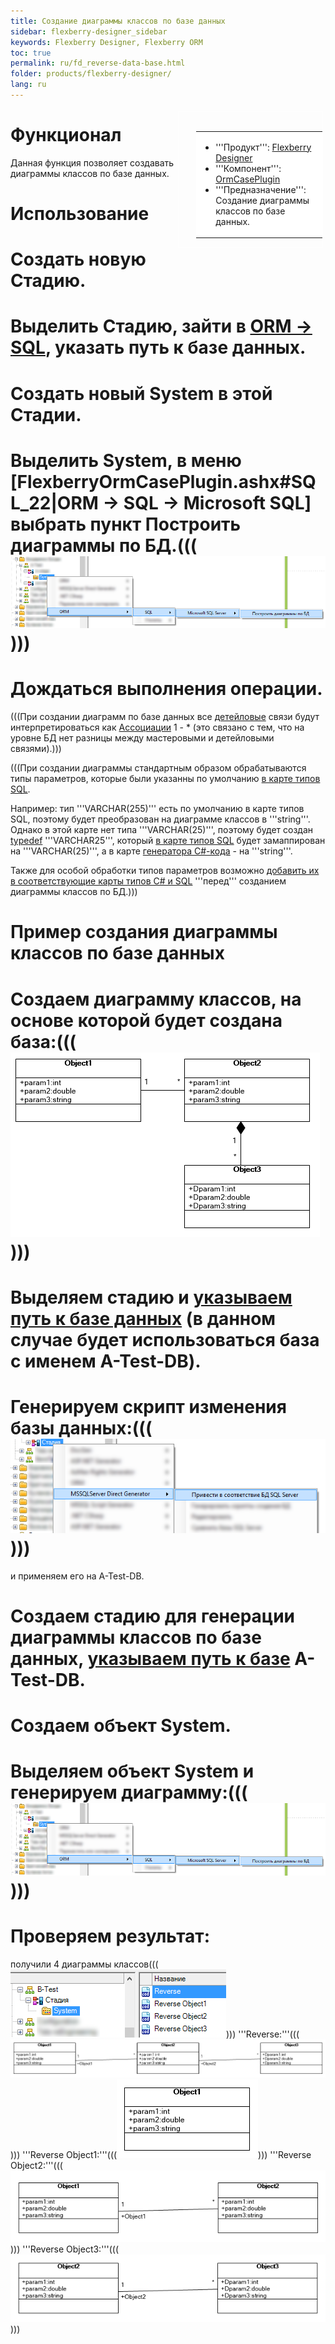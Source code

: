 ```yaml
---
title: Создание диаграммы классов по базе данных
sidebar: flexberry-designer_sidebar
keywords: Flexberry Designer, Flexberry ORM
toc: true
permalink: ru/fd_reverse-data-base.html
folder: products/flexberry-designer/
lang: ru
---
```


<div style="margin:5px; padding-left:28px; float:right; width:40%; outline:1px solid white;">
<br>
<table border="0" width="100%" bgcolor="#6495ED">
<tbody><tr><td bgcolor="#FFFFFF">

* '''Продукт''': [Flexberry Designer](flexberry-designer.html)
* '''Компонент''': [OrmCasePlugin](flexberry-orm-case-plugin.html)
* '''Предназначение''': Создание диаграммы классов по базе данных.
</td>
</tr></tbody></table></a>
</div>



# Функционал
Данная функция позволяет создавать диаграммы классов по базе данных.

# Использование
# Создать новую Стадию.
# Выделить Стадию, зайти в [ORM -> SQL](configure--m-s--s-q-l--server-direct-generator.html), указать путь к базе данных.
# Создать новый System в этой Стадии.
# Выделить System, в меню [FlexberryOrmCasePlugin.ashx#SQL_22|ORM -> SQL -> Microsoft SQL] выбрать пункт Построить диаграммы по БД.(((![](/images/pages/img/page/ReverseDataBase/ReengineeringPlugin.png))))
# Дождаться выполнения операции.

(((<msg type=note>При создании диаграмм по базе данных все [детейловые](detail-associations-and-their-properties.html) связи будут интерпретироваться как [Ассоциации](master--association.html) 1 - * (это связано с тем, что на уровне БД нет разницы между мастеровыми и детейловыми связями).</msg>)))

(((<msg type=note>При создании диаграммы стандартным образом обрабатываются типы параметров, которые были указанны по умолчанию [в карте типов SQL](types-map.html).

Например:
тип '''VARCHAR(255)''' есть по умолчанию в карте типов SQL, поэтому будет преобразован на диаграмме классов в '''string'''. Однако в этой карте нет типа '''VARCHAR(25)''', поэтому будет создан [typedef](classes-with-stereotype--typedef.html) '''VARCHAR25''', который [в карте типов SQL](types-map.html) будет замаппирован на '''VARCHAR(25)''', а в карте [генератора C#-кода](flexberry-orm-case-plugin.html) - на '''string'''.

Также для особой обработки типов параметров возможно [добавить их в соответствующие карты типов C# и SQL](classes-with-stereotype--typedef.html) '''перед''' созданием диаграммы классов по БД.</msg>)))

# Пример создания диаграммы классов по базе данных

# Создаем диаграмму классов, на основе которой будет создана база:(((![](/images/pages/img/page/ReverseDataBase/Reeng-step-7-0.png))))
# Выделяем стадию и [указываем путь к базе данных](configure--m-s--s-q-l--server-direct-generator.html) (в данном случае будет использоваться база с именем A-Test-DB).
# Генерируем скрипт изменения базы данных:(((![](/images/pages/img/page/ReverseDataBase/Reeng-step-3.png))))
и применяем его на A-Test-DB.
# Создаем стадию для генерации диаграммы классов по базе данных, [указываем путь к базе](configure--m-s--s-q-l--server-direct-generator.html) A-Test-DB.
# Создаем объект System.
# Выделяем объект System и генерируем диаграмму:(((![](/images/pages/img/page/ReverseDataBase/ReengineeringPlugin.png))))
# Проверяем результат:

получили 4 диаграммы классов(((![](/images/pages/img/page/ReverseDataBase/Reeng-step-7-1.png))))
'''Reverse:'''(((![](/images/pages/img/page/ReverseDataBase/Reeng-step-7-2.png))))
'''Reverse Object1:'''(((![](/images/pages/img/page/ReverseDataBase/Reeng-step-7-3.png))))
'''Reverse Object2:'''(((![](/images/pages/img/page/ReverseDataBase/Reeng-step-7-4.png))))
'''Reverse Object3:'''(((![](/images/pages/img/page/ReverseDataBase/Reeng-step-7-5.png))))







